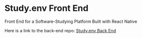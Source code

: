 # Study.env Front End
Front End for a Software-Studying Platform Built with React Native

Here is a link to the back-end repo: [Study.env Back End](https://github.com/mlembke1/Q3P-Back-End)
